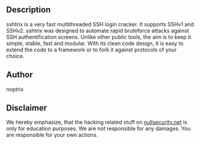 Description
-----------
sshtrix is a very fast multithreaded SSH login cracker. It supports SSHv1 and
SSHv2. sshtrix was designed to automate rapid bruteforce attacks against SSH
authentification screens. Unlike other public tools, the aim is to keep it
simple, stable, fast and modular. With its clean code design, it is easy to
extend the code to a framework or to fork it against protocols of your choice.

Author
------
noptrix

Disclaimer
----------
We hereby emphasize, that the hacking related stuff on
[nullsecurity.net](http://nullsecurity.net) is only for education purposes.
We are not responsible for any damages. You are responsible for your own
actions.

